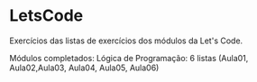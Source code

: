 # LetsCode
Exercícios das listas de exercícios dos módulos da Let's Code.

Módulos completados:
    Lógica de Programação: 6 listas (Aula01, Aula02,Aula03, Aula04, Aula05, Aula06)
